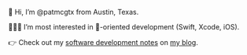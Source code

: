 🤠 Hi, I’m @patmcgtx from Austin, Texas. 

🧑🏻‍💻 I’m most interested in -oriented development (Swift, Xcode, iOS).

👉 Check out my [software development notes](https://patmcg.com/category/software-dev/) on [my blog](https://patmcg.com/).

